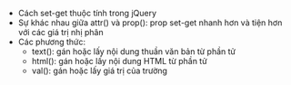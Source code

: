 - Cách set-get thuộc tính trong jQuery
- Sự khác nhau giữa attr() và prop(): prop set-get nhanh hơn và tiện hơn với các giá trị nhị phân
- Các phương thức:
  - text(): gán hoặc lấy nội dung thuần văn bản từ phần tử
  - html(): gán hoặc lấy nội dung HTML từ phần tử
  - val(): gán hoặc lấy giá trị của trường